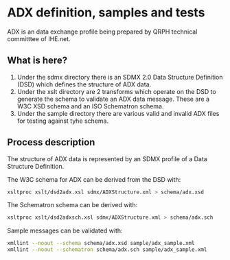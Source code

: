 # ADX definition, samples and tests

ADX is an data exchange profile being prepared by QRPH 
technical committtee of IHE.net.

## What is here?
1. Under the sdmx directory there is an SDMX 2.0 Data Structure Definition (DSD)
which defines the structure of ADX data.
2. Under the xslt directory are 2 transforms which operate on the DSD to generate
the schema to validate an ADX data message. These are a W3C XSD schema and an ISO 
Schematron schema.
3. Under the sample directory there are various valid and invalid ADX files for
testing against tyhe schema.

## Process description
The structure of ADX data is represented by an SDMX profile of a Data Structure Definition.

The W3C schema for ADX can be derived from the DSD with:
```bash
xsltproc xslt/dsd2adx.xsl sdmx/ADXStructure.xml > schema/adx.xsd
```

The Schematron schema can be derived with:
```bash
xsltproc xslt/dsd2adxsch.xsl sdmx/ADXStructure.xml > schema/adx.sch
```

Sample messages can be validated with:
```bash
xmllint --noout --schema schema/adx.xsd sample/adx_sample.xml 
xmllint --noout --schematron schema/adx.sch sample/adx_sample.xml
``` 

